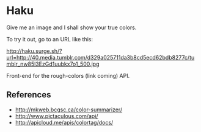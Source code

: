 # Haku

Give me an image and I shall show your true colors.

To try it out, go to an URL like this:

http://haku.surge.sh/?url=http://40.media.tumblr.com/d329a025711da3b8cd5ecd62bdb8277c/tumblr_nw85l3EzGd1uubkx7o1_500.jpg

Front-end for the rough-colors (link coming) API.

## References

- http://mkweb.bcgsc.ca/color-summarizer/
- http://www.pictaculous.com/api/
- http://apicloud.me/apis/colortag/docs/
